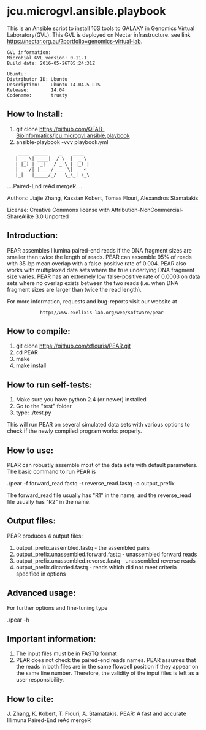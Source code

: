 # jcu.microgvl.ansible.playbook

This is an Ansible script to install 16S tools to GALAXY in Genomics Virtual Laboratory(GVL). This GVL is deployed on Nectar infrastructure. see link https://nectar.org.au/?portfolio=genomics-virtual-lab.

```
GVL information:
Microbial GVL version: 0.11-1
Build date: 2016-05-26T05:24:31Z
```

```
Ubuntu:
Distributor ID: Ubuntu
Description:    Ubuntu 14.04.5 LTS
Release:        14.04
Codename:       trusty
```

How to Install:
---------------
1. git clone https://github.com/QFAB-Bioinformatics/jcu.microgvl.ansible.playbook
2. ansible-playbook -vvv playbook.yml


```
    ____  _____    _    ____
   |  _ \| ____|  / \  |  _ \
   | |_) |  _|   / _ \ | |_) |
   |  __/| |___ / ___ \|  _ <
   |_|   |_____/_/   \_\_| \_\

```


....Paired-End reAd mergeR....


Authors: Jiajie Zhang, Kassian Kobert, Tomas Flouri, Alexandros Stamatakis

License: Creative Commons license
                with
Attribution-NonCommercial-ShareAlike 3.0 Unported

Introduction:
-------------
PEAR  assembles  Illumina paired-end reads if the DNA fragment sizes are smaller
than  twice  the length of reads. PEAR can assemble 95% of reads with 35-bp mean
overlap  with  a  false-positive rate of 0.004. PEAR also works with multiplexed
data  sets  where  the  true  underlying  DNA  fragment size varies. PEAR has an
extremely low false-positive rate of 0.0003 on data sets where no overlap exists
between  the  two  reads (i.e. when DNA fragment sizes are larger than twice the
read length).

For more information, requests and bug-reports visit our website at 

                http://www.exelixis-lab.org/web/software/pear

How to compile:
---------------
1. git clone https://github.com/xflouris/PEAR.git
2. cd PEAR
3. make
4. make install

How to run self-tests:
----------------------
1. Make sure you have python 2.4 (or newer) installed
2. Go to the "test" folder
3. type: ./test.py

This  will run PEAR on several simulated data sets with various options to check
if the newly compiled program works properly.

How to use:
-----------
PEAR  can  robustly  assemble most of the data sets with default parameters. The
basic command to run PEAR is

  ./pear -f forward_read.fastq -r reverse_read.fastq -o output_prefix

The forward_read file usually has "R1" in the name, and the reverse_read
file usually has "R2" in the name.

Output files:
-------------
PEAR produces 4 output files:

1. output_prefix.assembled.fastq - the assembled pairs
2. output_prefix.unassembled.forward.fastq - unassembled forward reads
3. output_prefix.unassembled.reverse.fastq - unassembled reverse reads
4. output_prefix.dicarded.fastq  - reads which did not meet criteria specified in options

Advanced usage:
---------------

For further options and fine-tuning type
  
  ./pear -h  

Important information:
----------------------
1. The input files must be in FASTQ format
2. PEAR  does not check the paired-end reads names. PEAR assumes that the reads
in  both files are in the same flowcell position if they appear on the same line
number.  Therefore,  the  validity  of  the  input  files  is  left  as  a  user
responsibility.

How to cite:
------------
J. Zhang, K. Kobert, T. Flouri, A. Stamatakis. PEAR: A fast and accurate Illimuna Paired-End reAd mergeR
